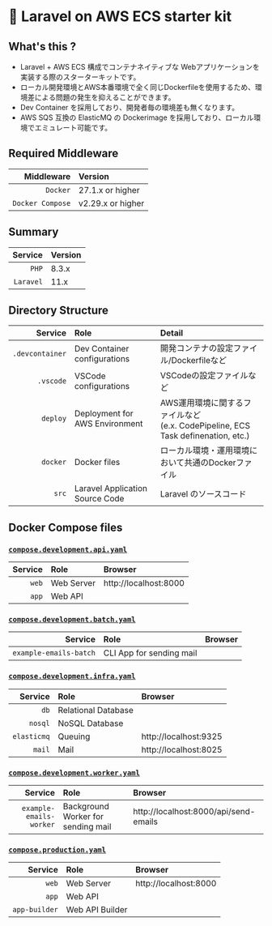 # 🚀 Laravel on AWS ECS starter kit

## What's this ?
- Laravel + AWS ECS 構成でコンテナネイティブな Webアプリケーションを実装する際のスターターキットです。
- ローカル開発環境とAWS本番環境で全く同じDockerfileを使用するため、環境差による問題の発生を抑えることができます。
- Dev Container を採用しており、開発者毎の環境差も無くなります。
- AWS SQS 互換の ElasticMQ の Dockerimage を採用しており、ローカル環境でエミュレート可能です。

## Required Middleware
|       Middleware | Version           |
| ---------------: | :---------------- |
|         `Docker` | 27.1.x or higher  |
| `Docker Compose` | v2.29.x or higher |


## Summary
|   Service | Version |
| --------: | :------ |
|     `PHP` | 8.3.x   |
| `Laravel` | 11.x    |

## Directory Structure
|         Service | Role                            | Detail                                                                               |
| --------------: | :------------------------------ | :----------------------------------------------------------------------------------- |
| `.devcontainer` | Dev Container configurations    | 開発コンテナの設定ファイル/Dockerfileなど                                            |
|       `.vscode` | VSCode configurations           | VSCodeの設定ファイルなど                                                             |
|        `deploy` | Deployment for AWS Environment  | AWS運用環境に関するファイルなど<br> (e.x. CodePipeline, ECS Task definenation, etc.) |
|        `docker` | Docker files                    | ローカル環境・運用環境において共通のDockerファイル                                   |
|           `src` | Laravel Application Source Code | Laravel のソースコード                                                               |

## Docker Compose files

### [`compose.development.api.yaml`](./compose.development.api.yaml)
| Service | Role       | Browser               |
| ------: | :--------- | :-------------------- |
|   `web` | Web Server | http://localhost:8000 |
|   `app` | Web API    |                       |

### [`compose.development.batch.yaml`](./compose.development.batch.yaml)
|                Service | Role                     | Browser |
| ---------------------: | :----------------------- | :------ |
| `example-emails-batch` | CLI App for sending mail |         |

### [`compose.development.infra.yaml`](./compose.development.infra.yaml)
|     Service | Role                | Browser               |
| ----------: | :------------------ | :-------------------- |
|        `db` | Relational Database |                       |
|     `nosql` | NoSQL Database      |                       |
| `elasticmq` | Queuing             | http://localhost:9325 |
|      `mail` | Mail                | http://localhost:8025 |


### [`compose.development.worker.yaml`](./compose.development.worker.yaml)
|                 Service | Role                               | Browser                               |
| ----------------------: | :--------------------------------- | :------------------------------------ |
| `example-emails-worker` | Background Worker for sending mail | http://localhost:8000/api/send-emails |

### [`compose.production.yaml`](./compose.production.yaml)
|       Service | Role            | Browser               |
| ------------: | :-------------- | :-------------------- |
|         `web` | Web Server      | http://localhost:8000 |
|         `app` | Web API         |                       |
| `app-builder` | Web API Builder |                       |


